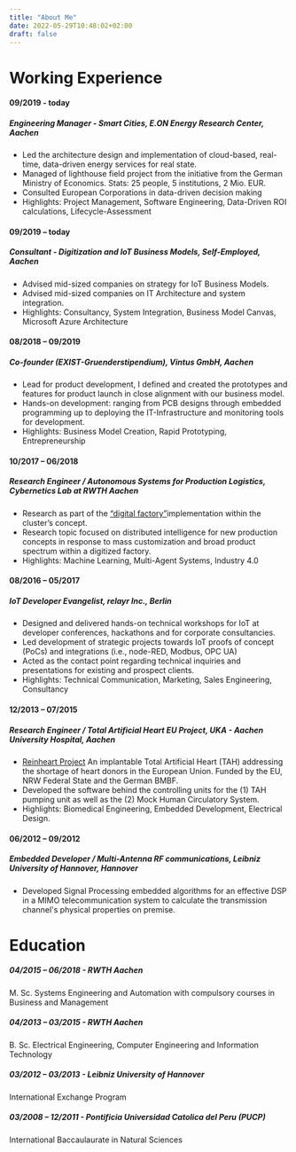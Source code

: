 ```yaml
---
title: "About Me"
date: 2022-05-29T10:48:02+02:00
draft: false
---
```


# Working Experience
#### 09/2019 - today
##### Engineering Manager - Smart Cities, E.ON Energy Research Center, Aachen
* Led the architecture design and implementation of cloud-based, real-time, data-driven energy services for real state.
* Managed of lighthouse field project from the initiative from the German Ministry of Economics. Stats: 25 people, 5 institutions, 2 Mio. EUR.
* Consulted European Corporations in data-driven decision making
* Highlights: Project Management, Software Engineering, Data-Driven ROI calculations, Lifecycle-Assessment

#### 09/2019 – today
##### Consultant - Digitization and IoT Business Models, Self-Employed, Aachen
* Advised mid-sized companies on strategy for IoT Business Models.
* Advised mid-sized companies on IT Architecture and system integration.
* Highlights: Consultancy, System Integration, Business Model Canvas, Microsoft Azure Architecture

#### 08/2018 – 09/2019 
##### Co-founder (EXIST-Gruenderstipendium), Vintus GmbH, Aachen
* Lead for product development, I defined and created the prototypes and  features for product launch in close alignment with our business model.
* Hands-on development: ranging from PCB designs through embedded programming up to deploying the IT-Infrastructure and monitoring tools for development.
* Highlights: Business Model Creation, Rapid Prototyping, Entrepreneurship

#### 10/2017 – 06/2018 
##### Research Engineer / Autonomous Systems for Production Logistics, Cybernetics Lab at RWTH Aachen
* Research as part of the [“digital factory”](https://www.rwth-aachen.de/cms/root/Forschung/Projekte/Exzellenzcluster/~bktz/Internet-of-Production/lidx/1/)implementation within the cluster’s concept. 
* Research topic focused on distributed intelligence for new production concepts in response to mass customization and broad product spectrum within a digitized factory.
* Highlights: Machine Learning, Multi-Agent Systems, Industry 4.0

#### 08/2016 – 05/2017 
##### IoT Developer Evangelist, relayr Inc., Berlin
* Designed and delivered  hands-on technical workshops for IoT at developer conferences, hackathons and for corporate consultancies.
* Led development of  strategic projects towards IoT proofs of concept (PoCs) and integrations (i.e., node-RED, Modbus, OPC UA)
* Acted as the contact point regarding technical inquiries and presentations for existing and prospect clients.
* Highlights: Technical Communication, Marketing, Sales Engineering, Consultancy

#### 12/2013 – 07/2015 
##### Research Engineer / Total Artificial Heart EU Project, UKA - Aachen University Hospital, Aachen
* [Reinheart Project](https://www.reinheart.de) An implantable Total Artificial Heart (TAH) addressing the shortage of heart donors in the European Union. Funded by the EU, NRW Federal State and the German BMBF.
* Developed the software behind the controlling units for the (1) TAH pumping unit as well as the (2) Mock Human Circulatory System.
* Highlights: Biomedical Engineering, Embedded Development, Electrical Design.

#### 06/2012 – 09/2012 
##### Embedded Developer / Multi-Antenna RF communications, Leibniz University of Hannover, Hannover
* Developed Signal Processing embedded algorithms for an effective DSP in a MIMO telecommunication system to calculate the transmission channel's physical properties on premise.

# Education
##### 04/2015 – 06/2018 - RWTH Aachen
M. Sc. Systems Engineering and Automation with compulsory courses in Business and Management
##### 04/2013 – 03/2015 - RWTH Aachen
B. Sc. Electrical Engineering, Computer Engineering and Information Technology
##### 03/2012 –  03/2013 - Leibniz University of Hannover
International Exchange Program
##### 03/2008 – 12/2011 - Pontificia Universidad Catolica del Peru (PUCP)
International Baccaulaurate in Natural Sciences